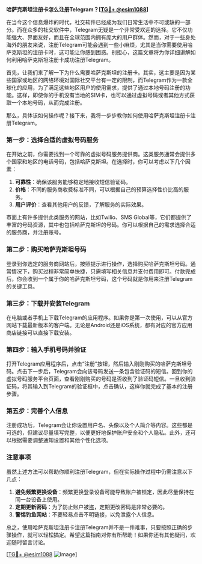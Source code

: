 **哈萨克斯坦注册卡怎么注册Telegram？[[TG💪+ @esim1088](https://t.me/s/esim1088)]**

在当今这个信息爆炸的时代，社交软件已经成为我们日常生活中不可或缺的一部分。而在众多的社交软件中，Telegram无疑是一个非常受欢迎的选择。它不仅功能强大、界面友好，而且在全球范围内拥有庞大的用户群体。然而，对于一些身处海外的朋友来说，注册Telegram可能会遇到一些小麻烦，尤其是当你需要使用哈萨克斯坦的注册卡时，这可能让你感到困惑。别担心，这篇文章将为你详细讲解如何利用哈萨克斯坦注册卡成功注册Telegram。

首先，让我们来了解一下为什么需要哈萨克斯坦的注册卡。其实，这主要是因为某些国家或地区的网络环境对国际社交平台有一定的限制，而Telegram作为一款全球化的应用，为了满足这些地区用户的使用需求，提供了通过本地号码注册的功能。这样，即使你的手机没有当地的SIM卡，也可以通过虚拟号码或者其他方式获取一个本地号码，从而完成注册。

那么，具体该如何操作呢？接下来，我将一步步教你如何使用哈萨克斯坦注册卡注册Telegram。

### 第一步：选择合适的虚拟号码服务

在开始之前，你需要找到一个可靠的虚拟号码服务提供商。这类服务通常会提供多个国家和地区的电话号码，包括哈萨克斯坦。在选择时，你可以考虑以下几个因素：

1. **可靠性**：确保该服务能够稳定地接收短信验证码。
2. **价格**：不同的服务商收费标准不同，可以根据自己的预算选择性价比高的服务。
3. **用户评价**：查看其他用户的反馈，了解服务的实际效果。

市面上有许多提供此类服务的网站，比如Twilio、SMS Global等，它们都提供了丰富的号码资源，其中也包括哈萨克斯坦的号码。你可以根据自己的需求选择合适的服务商，并注册账号。

### 第二步：购买哈萨克斯坦号码

登录到你选定的服务商网站后，按照提示进行操作，选择购买哈萨克斯坦号码。通常情况下，购买过程非常简单快捷，只需填写相关信息并支付费用即可。付款完成后，你会收到一个属于你的哈萨克斯坦号码，这个号码就是你用来注册Telegram的关键工具。

### 第三步：下载并安装Telegram

在电脑或者手机上下载Telegram的应用程序。如果你是第一次使用，可以从官方网站下载最新版本的客户端。无论是Android还是iOS系统，都有对应的官方应用商店链接可以直接下载安装。

### 第四步：输入手机号码并验证

打开Telegram应用程序后，点击“注册”按钮，然后输入刚刚购买的哈萨克斯坦号码。点击下一步后，Telegram会向该号码发送一条包含验证码的短信。回到你的虚拟号码服务平台页面，查看刚刚购买的号码是否收到了验证码短信。一旦收到验证码，将其输入到Telegram的验证框中，点击确认，这样你就完成了基本的注册步骤。

### 第五步：完善个人信息

注册成功后，Telegram会让你设置用户名、头像以及个人简介等内容。这些都是可选的，但建议尽量填写完整，以便更好地保护账户安全和个人隐私。此外，还可以根据需要调整通知设置和其他个性化选项。

### 注意事项

虽然上述方法可以帮助你顺利注册Telegram，但在实际操作过程中仍需注意以下几点：

1. **避免频繁更换设备**：频繁更换登录设备可能导致账户被锁定，因此尽量保持在同一台设备上使用。
2. **定期更新密码**：为了防止账户被盗，定期更改密码是非常必要的。
3. **警惕钓鱼网站**：不要轻易点击不明链接，以免泄露个人信息。

总之，使用哈萨克斯坦注册卡注册Telegram并不是一件难事，只要按照正确的步骤操作，就可以轻松搞定。希望这篇指南对你有所帮助！如果你还有其他疑问，欢迎随时留言讨论。

[[TG💪+ @esim1088](https://t.me/s/esim1088) ![Image](https://i.postimg.cc/4NQfJmqS/Snipaste-2025-05-13-00-14-12.png)]